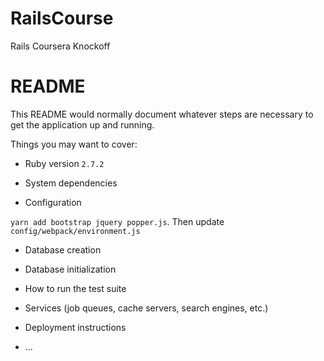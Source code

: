 # RailsCourse
Rails Coursera Knockoff
# README

This README would normally document whatever steps are necessary to get the
application up and running.

Things you may want to cover:

* Ruby version
`2.7.2`

* System dependencies

* Configuration

`yarn add bootstrap jquery popper.js`. Then update `config/webpack/environment.js`

* Database creation

* Database initialization

* How to run the test suite

* Services (job queues, cache servers, search engines, etc.)

* Deployment instructions

* ...
